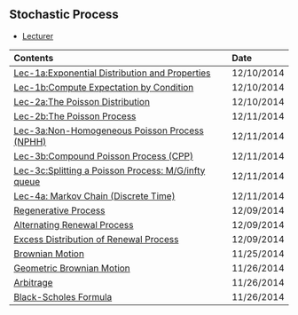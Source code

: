 ## Stochastic Process

- [Lecturer](http://mason.gmu.edu/~jshortle/)

|Contents| Date|
|:-------|:----|
|[Lec-1a:Exponential Distribution and Properties](http://hwang14.blogspot.com/2014/12/exponential-distribution-and-properties.html)| 12/10/2014|
|[Lec-1b:Compute Expectation by Condition](http://hwang14.blogspot.com/2014/12/computing-expectation-by-conditioning.html)| 12/10/2014|
|[Lec-2a:The Poisson Distribution](http://hwang14.blogspot.com/2014/12/the-poisson-process.html)| 12/10/2014|
|[Lec-2b:The Poisson Process](http://hwang14.blogspot.com/2014/12/the-poisson-process_10.html)| 12/11/2014|
|[Lec-3a:Non-Homogeneous Poisson Process (NPHH)](http://hwang14.blogspot.com/2014/12/poisson-process-generalizations-and.html)|12/11/2014|
|[Lec-3b:Compound Poisson Process (CPP) ](http://hwang14.blogspot.com/2014/12/compound-poisson-process-cpp.html)| 12/11/2014|
|[Lec-3c:Splitting a Poisson Process: M/G/infty queue ](http://hwang14.blogspot.com/2014/12/splitting-poisson-process-mginfty-queue.html)| 12/11/2014|
|[Lec-4a: Markov Chain (Discrete Time) ](http://hwang14.blogspot.com/2014/12/markov-chain-discrete-time.html)| 12/11/2014|
|[Regenerative Process](http://hwang14.blogspot.com/2014/12/renewal-process.html)| 12/09/2014|
|[Alternating Renewal Process](http://hwang14.blogspot.com/2014/12/alternating-renewal-process.html)| 12/09/2014|
|[Excess Distribution of Renewal Process](http://hwang14.blogspot.com/2014/12/excess-distribution-of-renewal-process.html)| 12/09/2014|
|[Brownian Motion](http://hwang14.blogspot.com/2014/11/stochastic-process-brownian-motion.html)| 11/25/2014|
|[Geometric Brownian Motion](http://hwang14.blogspot.com/2014/11/geometric-brownian-motion.html)| 11/26/2014 |
|[Arbitrage](http://hwang14.blogspot.com/2014/11/stochastic-process-arbitrage.html)| 11/26/2014|
|[Black-Scholes Formula](http://hwang14.blogspot.com/2014/11/stochastic-process-black-scholes-formula.html)| 11/26/2014|
